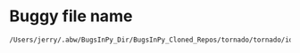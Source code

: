 # Buggy file name

```text
/Users/jerry/.abw/BugsInPy_Dir/BugsInPy_Cloned_Repos/tornado/tornado/ioloop.py
```
